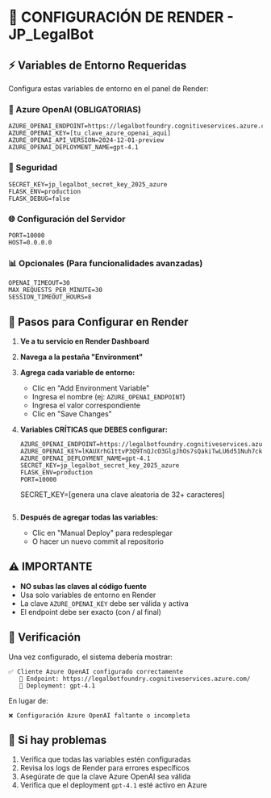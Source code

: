 # 🚀 CONFIGURACIÓN DE RENDER - JP_LegalBot

## ⚡ Variables de Entorno Requeridas

Configura estas variables de entorno en el panel de Render:

### 🔑 Azure OpenAI (OBLIGATORIAS)
```
AZURE_OPENAI_ENDPOINT=https://legalbotfoundry.cognitiveservices.azure.com/
AZURE_OPENAI_KEY=[tu_clave_azure_openai_aqui]
AZURE_OPENAI_API_VERSION=2024-12-01-preview
AZURE_OPENAI_DEPLOYMENT_NAME=gpt-4.1
```

### 🔐 Seguridad
```
SECRET_KEY=jp_legalbot_secret_key_2025_azure
FLASK_ENV=production
FLASK_DEBUG=false
```

### 🌐 Configuración del Servidor
```
PORT=10000
HOST=0.0.0.0
```

### 📊 Opcionales (Para funcionalidades avanzadas)
```
OPENAI_TIMEOUT=30
MAX_REQUESTS_PER_MINUTE=30
SESSION_TIMEOUT_HOURS=8
```

## 🔧 Pasos para Configurar en Render

1. **Ve a tu servicio en Render Dashboard**

2. **Navega a la pestaña "Environment"**

3. **Agrega cada variable de entorno:**
   - Clic en "Add Environment Variable"
   - Ingresa el nombre (ej: `AZURE_OPENAI_ENDPOINT`)
   - Ingresa el valor correspondiente
   - Clic en "Save Changes"

4. **Variables CRÍTICAS que DEBES configurar:**
   ```
   AZURE_OPENAI_ENDPOINT=https://legalbotfoundry.cognitiveservices.azure.com/
   AZURE_OPENAI_KEY=lKAUXrhG1ttvP3Q9TnQJcO3GlgJhOs7sQakiTwLU6d51Nuh7ckMoJQQJ99BIACHYHv6XJ3w3AAAAACOGPaZO
   AZURE_OPENAI_DEPLOYMENT_NAME=gpt-4.1
   SECRET_KEY=jp_legalbot_secret_key_2025_azure
   FLASK_ENV=production
   PORT=10000
   ```
   SECRET_KEY=[genera una clave aleatoria de 32+ caracteres]
   ```

5. **Después de agregar todas las variables:**
   - Clic en "Manual Deploy" para redesplegar
   - O hacer un nuevo commit al repositorio

## ⚠️ IMPORTANTE

- **NO subas las claves al código fuente**
- Usa solo variables de entorno en Render
- La clave `AZURE_OPENAI_KEY` debe ser válida y activa
- El endpoint debe ser exacto (con / al final)

## 🧪 Verificación

Una vez configurado, el sistema debería mostrar:
```
✅ Cliente Azure OpenAI configurado correctamente
   📡 Endpoint: https://legalbotfoundry.cognitiveservices.azure.com/
   🚀 Deployment: gpt-4.1
```

En lugar de:
```
❌ Configuración Azure OpenAI faltante o incompleta
```

## 🔄 Si hay problemas

1. Verifica que todas las variables estén configuradas
2. Revisa los logs de Render para errores específicos
3. Asegúrate de que la clave Azure OpenAI sea válida
4. Verifica que el deployment `gpt-4.1` esté activo en Azure